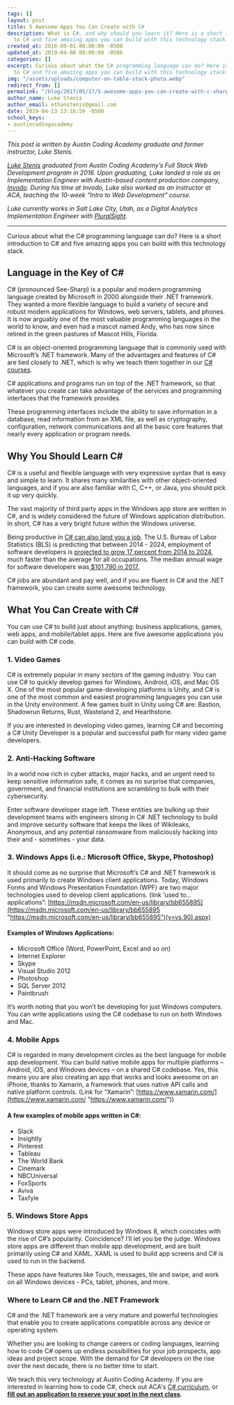 ```yaml
---
tags: []
layout: post
title: 5 Awesome Apps You Can Create with C#
description: What is C#, and why should you learn it? Here is a short introduction
  to C# and five amazing apps you can build with this technology stack.
created_at: 2016-09-01 00:00:00 -0500
updated_at: 2019-04-08 00:00:00 -0500
categories: []
excerpt: Curious about what the C# programming language can do? Here is a short introduction
  to C# and five amazing apps you can build with this technology stack.
img: "/assets/uploads/computer-on-table-stock-photo.webp"
redirect_from: []
permalink: "/blog/2017/05/17/5-awesome-apps-you-can-create-with-c-sharp/"
author_name: Luke Stenis
author_email: ethanstenis@gmail.com
date: 2019-04-13 13:16:59 -0500
school_keys:
- austincodingacademy
---
```

_This post is written by Austin Coding Academy graduate and former instructor, Luke Stenis._

[_Luke Stenis_](https://www.linkedin.com/in/ethanstenis/) _graduated from Austin Coding Academy’s Full Stack Web Development program in 2016. Upon graduating, Luke landed a role as an Implementation Engineer with Austin-based content production company,_ [_Invodo_](https://www.invodo.com/)_. During his time at Invodo, Luke also worked as an instructor at ACA, teaching the 10-week “Intro to Web Development” course._

_Luke currently works in Salt Lake City, Utah, as a Digital Analytics Implementation Engineer with_ [_PluralSight_](https://www.pluralsight.com/)_._

***

Curious about what the C# programming language can do? Here is a short introduction to C# and five amazing apps you can build with this technology stack.

## Language in the Key of C#

C# (pronounced See-Sharp) is a popular and modern programming language created by Microsoft in 2000 alongside their .NET framework. They wanted a more flexible language to build a variety of secure and robust modern applications for Windows, web servers, tablets, and phones. It is now arguably one of the most valuable programming languages in the world to know, and even had a mascot named Andy, who has now since retired in the green pastures of Mascot Hills, Florida.

C# is an object-oriented programming language that is commonly used with Microsoft’s .NET framework. Many of the advantages and features of C# are tied closely to .NET, which is why we teach them together in our [C# courses](https://austincodingacademy.com/csharp/).

C# applications and programs run on top of the .NET framework, so that whatever you create can take advantage of the services and programming interfaces that the framework provides.

These programming interfaces include the ability to save information in a database, read information from an XML file, as well as cryptography, configuration, network communications and all the basic core features that nearly every application or program needs.

## Why You Should Learn C#

C# is a useful and flexible language with very expressive syntax that is easy and simple to learn. It shares many similarities with other object-oriented languages, and if you are also familiar with C, C++, or Java, you should pick it up very quickly.

The vast majority of third party apps in the Windows app store are written in C#, and is widely considered the future of Windows application distribution. In short, C# has a very bright future within the Windows universe.

Being productive in [C# can also land you a job](https://www.indeed.com/jobs?q=C%23+Net+Developer&l=Texas). The U.S. Bureau of Labor Statistics (BLS) is predicting that between 2014 - 2024, employment of software developers is [projected to grow 17 percent from 2014 to 2024](https://www.bls.gov/ooh/computer-and-information-technology/software-developers.htm), much faster than the average for all occupations. The median annual wage for software developers was[ $101,790 in 2017.](https://money.usnews.com/careers/best-jobs/software-developer/salary)

C# jobs are abundant and pay well, and if you are fluent in C# and the .NET framework, you can create some awesome technology.

## What You Can Create with C#

You can use C# to build just about anything: business applications, games, web apps, and mobile/tablet apps. Here are five awesome applications you can build with C# code.

### 1. Video Games

C# is extremely popular in many sectors of the gaming industry. You can use C# to quickly develop games for Windows, Android, iOS, and Mac OS X. One of the most popular game-developing platforms is Unity, and C# is one of the most common and easiest programming languages you can use in the Unity environment. A few games built in Unity using C# are: Bastion, Shadowrun Returns, Rust, Wasteland 2, and Hearthstone.

If you are interested in developing video games, learning C# and becoming a C# Unity Developer is a popular and successful path for many video game developers.

### 2. Anti-Hacking Software

In a world now rich in cyber attacks, major hacks, and an urgent need to keep sensitive information safe, it comes as no surprise that companies, government, and financial institutions are scrambling to bulk with their cybersecurity.

Enter software developer stage left. These entities are bulking up their development teams with engineers strong in C# .NET technology to build and improve security software that keeps the likes of Wikileaks, Anonymous, and any potential ransomware from maliciously hacking into their and - sometimes - your data.

### 3. Windows Apps (i.e.: Microsoft Office, Skype, Photoshop)

It should come as no surprise that Microsoft’s C# and .NET framework is used primarily to create Windows client applications. Today, Windows Forms and Windows Presentation Foundation (WPF) are two major technologies used to develop client applications. (link ‘used to… applications”: [https://msdn.microsoft.com/en-us/library/bb655895](https://msdn.microsoft.com/en-us/library/bb655895 "https://msdn.microsoft.com/en-us/library/bb655895")(v=vs.90).aspx)

#### Examples of Windows Applications:

* Microsoft Office (Word, PowerPoint, Excel and so on)
* Internet Explorer
* Skype
* Visual Studio 2012
* Photoshop
* SQL Server 2012
* Paintbrush

It’s worth noting that you won’t be developing for just Windows computers. You can write applications using the C# codebase to run on both Windows and Mac.

### 4. Mobile Apps

C# is regarded in many development circles as the best language for mobile app development. You can build native mobile apps for multiple platforms – Android, iOS, and Windows devices – on a shared C# codebase. Yes, this means you are also creating an app that works and looks awesome on an iPhone, thanks to Xamarin, a framework that uses native API calls and native platform controls. (Link for “Xamarin”: [https://www.xamarin.com/](https://www.xamarin.com/ "https://www.xamarin.com/"))

#### A few examples of mobile apps written in C#:

* Slack
* Insightly
* Pinterest
* Tableau
* The World Bank
* Cinemark
* NBCUniversal
* FoxSports
* Aviva
* Taxfyle

### 5. Windows Store Apps

Windows store apps were introduced by Windows 8, which coincides with the rise of C#’s popularity. Coincidence? I’ll let you be the judge. Windows store apps are different than mobile app development, and are built primarily using C# and XAML. XAML is used to build app screens and C# is used to run in the backend.

These apps have features like Touch, messages, tile and swipe, and work on all Windows devices - PCs, tablet, phones, and more.

### Where to Learn C# and the .NET Framework

C# and the .NET framework are a very mature and powerful technologies that enable you to create applications compatible across any device or operating system.

Whether you are looking to change careers or coding languages, learning how to code C# opens up endless possibilities for your job prospects, app ideas and project scope. With the demand for C# developers on the rise over the next decade, there is no better time to start.

We teach this very technology at Austin Coding Academy. If you are interested in learning how to code C#, check out ACA's [C# curriculum](https://austincodingacademy.com/csharp/), or [**fill out an application to reserve your spot in the next class**](https://austincodingacademy.com/apply).